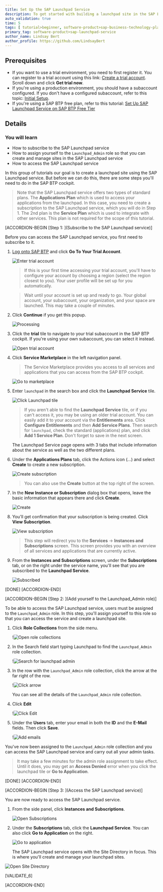 ```yaml
---
title: Set Up the SAP Launchpad Service
description: To get started with building a launchpad site in the SAP Launchpad service, you must perform the required onboarding steps.
auto_validation: true
time: 5
tags: [ tutorial>beginner, software-product>sap-business-technology-platform, software-product>cloud, software-product>sap-fiori, software-product>sap-launchpad-service]
primary_tag: software-product>sap-launchpad-service
author_name: Lindsay Bert
author_profile: https://github.com/LindsayBert
---
```


## Prerequisites
  - If you want to use a trial environment, you need to first register it. You can register to a trial account using this link: [Create a trial account](https://www.sap.com/israel/products/business-technology-platform/trial.html). Scroll down and click **Get trial now**.
  - If you're using a production environment, you should have a subaccount configured. If you don't have a configured subaccount, refer to this topic: [Initial Setup](https://help.sap.com/viewer/8c8e1958338140699bd4811b37b82ece/Cloud/en-US/fd79b232967545569d1ae4d8f691016b.html).
  - If you're using a SAP BTP free plan, refer to this tutorial: [Set Up SAP Launchpad Service on SAP BTP Free Tier](cp-portal-cloud-foundry-setup-freetier)


## Details
### You will learn
  - How to subscribe to the SAP Launchpad service
  - How to assign yourself to the `Launchpad_Admin` role so that you can create and manage sites in the SAP Launchpad service
  - How to access the SAP Launchpad service

In this group of tutorials our goal is to create a launchpad site using the SAP Launchpad service. But before we can do this, there are some steps you'll need to do in the SAP BTP cockpit.

>Note that the SAP Launchpad service offers two types of standard plans. The **Applications Plan** which is used to access your applications from the launchpad. In this case, you need to create a subscription to the SAP Launchpad service, which you will do in Step 1. The 2nd plan is the **Service Plan** which is used to integrate with other services. This plan is not required for the scope of this tutorial.

[ACCORDION-BEGIN [Step 1: ](Subscribe to the SAP Launchpad service)]

Before you can access the SAP Launchpad service, you first need to subscribe to it.

1. [Log onto SAP BTP](https://cockpit.hanatrial.ondemand.com) and click **Go To Your Trial Account**.

    ![Enter trial account](1_enter_trial_account.png)

    >If this is your first time accessing your trial account, you'll have to configure your account by choosing a region (select the region closest to you). Your user profile will be set up for you automatically.

    >Wait until your account is set up and ready to go. Your global account, your subaccount, your organization, and your space are launched. This may take a couple of minutes.  

2. Click **Continue** if you get this popup.

    ![Processing](2_Foundation20Onboarding_Processing.png)


3. Click the **trial** tile to navigate to your trial subaccount in the SAP BTP cockpit. If you're using your own subaccount, you can select it instead.

      ![Open trial account](3_open_subaccount.png)

4. Click **Service Marketplace** in the left navigation panel.

    > The Service Marketplace provides you access to all services and applications that you can access from the SAP BTP cockpit.

    ![Go to marketplace](4-go-to-marketplace.png)

5. Enter `launchpad` in the search box and click the **Launchpad Service** tile.

    ![Click Launchpad tile](5-find-launchpad-tile.png)

    >If you aren't able to find the **Launchpad Service** tile, or if you can't access it, you may be using an older trial account. You can easily add it to your account via the **Entitlements** area. Click **Configure Entitlements** and then **Add Service Plans**. Then search for `launchpad`, check the standard (applications) plan, and click **Add 1 Service Plan**. Don't forget to save in the next screen.


    The Launchpad Service page opens with 3 tabs that include information about the service as well as the two different plans.

6.  Under the **Applications Plans** tab, click the Actions icon (...) and select **Create** to create a new subscription.

    ![Create subscription](6-create-subscription.png)

    >You can also use the **Create** button at the top right of the screen.

7. In the **New Instance or Subscription** dialog box that opens, leave the basic information that appears there and click **Create**.

    ![Create](7-create.png)

8. You'll get confirmation that your subscription is being created. Click **View Subscription**.

    ![View subscription](8-view-subscription.png)

    >This step will redirect you to the **Services** -> **Instances and Subscriptions** screen. This screen provides you with an overview of all services and applications that are currently active.

9. From the **Instances and Subscriptions** screen, under the **Subscriptions** tab, or on the right under the service name, you'll see that you are subscribed to the **Launchpad Service**.

    ![Subscribed](9-subscribed.png)


[DONE]
[ACCORDION-END]


[ACCORDION-BEGIN [Step 2: ](Add yourself to the Launchpad_Admin role)]

To be able to access the SAP Launchpad service, users must be assigned to the `Launchpad_Admin` role. In this step, you'll assign yourself to this role so that you can access the service and create a launchpad site.


1. Click **Role Collections** from the side menu.

      !![Open role collections](10-role-collections.png)

2. In the Search field start typing Launchpad to find the `Launchpad_Admin` role collection.

    !![Search for launchpad admin](11-search-launchpad-admin.png)

3. In the row with the `Launchpad_Admin` role collection, click the arrow at the far right of the row.

    !![Click arrow](12-open-role-collection.png)

    You can see all the details of the `Launchpad_Admin` role collection.

4. Click **Edit**

    !![Click Edit](13-click-edit.png)

5. Under the **Users** tab, enter your email in both the **ID** and the **E-Mail** fields. Then click **Save**.

    !![Add emails](14-add-emails.png)


You've now been assigned to the `Launchpad_Admin` role collection and you can access the SAP Launchpad service and carry out all your admin tasks.

> It may take a few minutes for the admin role assignment to take effect.  Until it does, you may get an **Access Denied** error when you click the launchpad tile or **Go to Application**.

[DONE]
[ACCORDION-END]


[ACCORDION-BEGIN [Step 3: ](Access the SAP Launchpad service)]

You are now ready to access the SAP Launchpad service.  

1. From the side panel, click **Instances and Subscriptions**.

    ![Open Subscriptions](15-instances-and-subscriptions.png)

2. Under the **Subscriptions** tab, click the **Launchpad Service**.  You can also click **Go to Application** on the right.

    ![Go to application](16-go-to-application.png)

   The SAP Launchpad service opens with the Site Directory in focus. This is where you'll create and manage your launchpad sites.

  ![Open Site Directory](17-open-site-directory.png)


[VALIDATE_6]

[ACCORDION-END]
